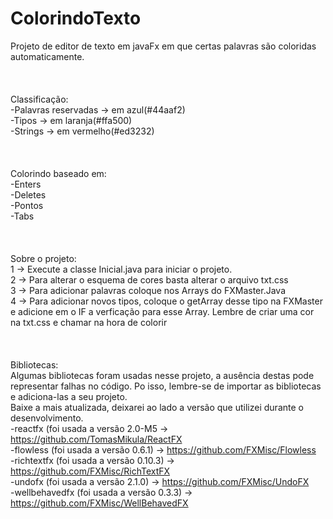 # ColorindoTexto
 Projeto de editor de texto em javaFx em que certas palavras são coloridas automaticamente.</br>
 </br></br></br>
 Classificação:</br>
 -Palavras reservadas -> em azul(#44aaf2) </br>
-Tipos -> em laranja(#ffa500)</br>
-Strings -> em vermelho(#ed3232)</br>
</br></br></br>
Colorindo baseado em:</br>
  -Enters</br>
  -Deletes</br>
  -Pontos</br>
  -Tabs</br>
  </br></br></br>
Sobre o projeto:</br>
1 -> Execute a classe Inicial.java para iniciar o projeto. </br>
2 -> Para alterar o esquema de cores basta alterar o arquivo txt.css</br>
3 -> Para adicionar palavras coloque nos Arrays do FXMaster.Java</br>
4 -> Para adicionar novos tipos, coloque o getArray desse tipo na FXMaster e adicione em o IF a verficação para esse Array. Lembre de criar uma cor na txt.css e chamar na hora de colorir</br>
</br>
</br></br>
Bibliotecas:</br>
Algumas bibliotecas foram usadas nesse projeto, a ausência destas pode representar falhas no código. Po isso, lembre-se de importar as bibliotecas e adiciona-las a seu projeto.</br>
Baixe a mais atualizada, deixarei ao lado a versão que utilizei durante o desenvolvimento.</br>
  -reactfx (foi usada a versão 2.0-M5 -> https://github.com/TomasMikula/ReactFX</br>
  -flowless (foi usada a versão 0.6.1) -> https://github.com/FXMisc/Flowless</br>
  -richtextfx (foi usada a versão 0.10.3) -> https://github.com/FXMisc/RichTextFX</br>
  -undofx (foi usada a versão 2.1.0) -> https://github.com/FXMisc/UndoFX</br>
  -wellbehavedfx (foi usada a versão 0.3.3) -> https://github.com/FXMisc/WellBehavedFX</br>
  </br>
  

